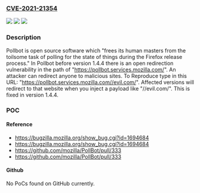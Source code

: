 ### [CVE-2021-21354](https://cve.mitre.org/cgi-bin/cvename.cgi?name=CVE-2021-21354)
![](https://img.shields.io/static/v1?label=Product&message=PollBot&color=blue)
![](https://img.shields.io/static/v1?label=Version&message=n%2Fa&color=blue)
![](https://img.shields.io/static/v1?label=Vulnerability&message=%7B%22CWE-601%22%3A%22URL%20Redirection%20to%20Untrusted%20Site%20('Open%20Redirect')%22%7D&color=brighgreen)

### Description

Pollbot is open source software which "frees its human masters from the toilsome task of polling for the state of things during the Firefox release process." In Pollbot before version 1.4.4 there is an open redirection vulnerability in the path of "https://pollbot.services.mozilla.com/". An attacker can redirect anyone to malicious sites. To Reproduce type in this URL: "https://pollbot.services.mozilla.com//evil.com/". Affected versions will redirect to that website when you inject a payload like "//evil.com/". This is fixed in version 1.4.4.

### POC

#### Reference
- https://bugzilla.mozilla.org/show_bug.cgi?id=1694684
- https://bugzilla.mozilla.org/show_bug.cgi?id=1694684
- https://github.com/mozilla/PollBot/pull/333
- https://github.com/mozilla/PollBot/pull/333

#### Github
No PoCs found on GitHub currently.

